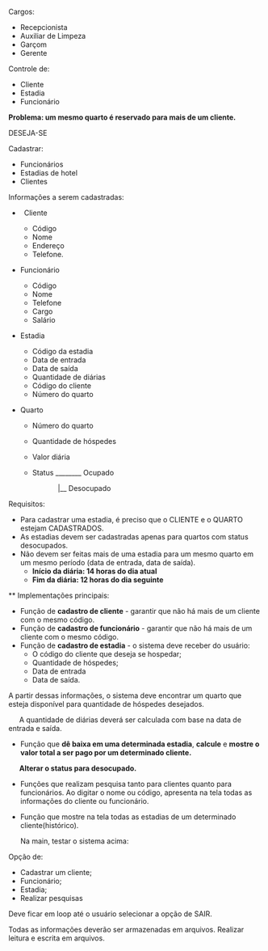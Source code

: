 Cargos:

- Recepcionista
- Auxiliar de Limpeza
- Garçom
- Gerente

Controle de:

- Cliente
- Estadia
- Funcionário

**Problema: um mesmo quarto é reservado para mais de um cliente.**

DESEJA-SE

Cadastrar: 

- Funcionários
- Estadias de hotel
- Clientes

Informações a serem cadastradas:

- ` `Cliente 
  - Código
  - Nome
  - Endereço
  - Telefone.
- Funcionário
  - Código
  - Nome
  - Telefone
  - Cargo
  - Salário
- Estadia
  - Código da estadia
  - Data de entrada
  - Data de saída
  - Quantidade de diárias
  - Código do cliente
  - Número do quarto

- Quarto
  - Número do quarto
  - Quantidade de hóspedes
  - Valor diária
  - Status	\_\_\_\_\_\_\_\_ Ocupado

    `		`|\_\_ Desocupado


Requisitos:

- Para cadastrar uma estadia, é preciso que o CLIENTE e o 	QUARTO estejam CADASTRADOS.
- As estadias devem ser cadastradas apenas para quartos com status desocupados.
- Não devem ser feitas mais de uma estadia para um mesmo quarto em um mesmo período (data de entrada, data de saída).
  - **Início da diária: 14 horas do dia atual**
  - **Fim da diária: 12 horas do dia seguinte**

**	Implementações principais:

- Função de **cadastro de cliente** - garantir que não há mais de um cliente com o mesmo código.
- Função de **cadastro de funcionário** - garantir que não há mais de um cliente com o mesmo código.
- Função de **cadastro de estadia** - o sistema deve receber do usuário:
  - O código do cliente que deseja se hospedar;
  - Quantidade de hóspedes;
  - Data de entrada
  - Data de saída.

A partir dessas informações, o sistema deve encontrar um quarto que esteja disponível para quantidade de hóspedes desejados.

`	`A quantidade de diárias deverá ser calculada com base na data de entrada e saída.

- Função que **dê baixa em uma determinada estadia**, **calcule** e **mostre o valor total a ser pago por um determinado cliente.**

`	`**Alterar o status para desocupado.**

- Funções que realizam pesquisa tanto para clientes quanto para funcionários. Ao digitar o nome ou código, apresenta na tela todas as informações do cliente ou funcionário.
- Função que mostre na tela todas as estadias de um determinado cliente(histórico).

  Na main, testar o sistema acima:

Opção de:

- Cadastrar um cliente;
- Funcionário;
- Estadia;
- Realizar pesquisas

Deve ficar em loop até o usuário selecionar a opção de SAIR.

Todas as informações deverão ser armazenadas em arquivos. Realizar leitura e escrita em arquivos.
